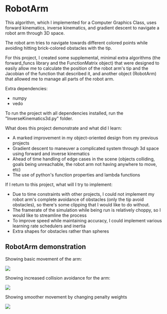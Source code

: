 # RobotArm
This algorithm, which I implemented for a Computer Graphics Class, uses forward kinematics, inverse kinematics, and gradient descent to navigate a robot arm through 3D space.

The robot arm tries to navigate towards different colored points while avoiding hitting brick-colored obstacles with the tip.

For this project, I created some supplemental, minimal extra algorithms (the forward_funcs library and the FunctionMatrix object) that were designed to easily allow me to calculate the position of the robot arm's tip and the Jacobian of the function that described it, and another object (RobotArm) that allowed me to manage all parts of the robot arm.

Extra dependencies:
- numpy
- vedo

To run the project with all dependencies installed, run the "InverseKinematics3d.py" folder.

What does this project demonstrate and what did I learn:
- A marked improvement in my object-oriented design from my previous projects
- Gradient descent to maneuver a complicated system through 3d space using forward and inverse kinematics
- Ahead of time handling of edge cases in the scene (objects colliding, goals being unreachable, the robot arm not having anywhere to move, etc)
- The use of python's function properties and lambda functions

If I return to this project, what will I try to implement:
- Due to time constraints with other projects, I could not implement my robot arm's complete avoidance of obstacles (only the tip avoid obstacles), so there's some clipping that I would like to do without.
- The framerate of the simulation while being run is relatively choppy, so I would like to streamline the process
- To improve speed while maintaining accuracy, I could implement various learning rate schedulers and inertia
- Extra shapes for obstacles rather than spheres

## RobotArm demonstration

Showing basic movement of the arm:

![](robot_arm_ik.gif)

Showing increased collision avoidance for the arm:

![](robot_arm_ik_collision.gif)

Showing smoother movement by changing penalty weights

![](smooth_robot_arm.gif)
